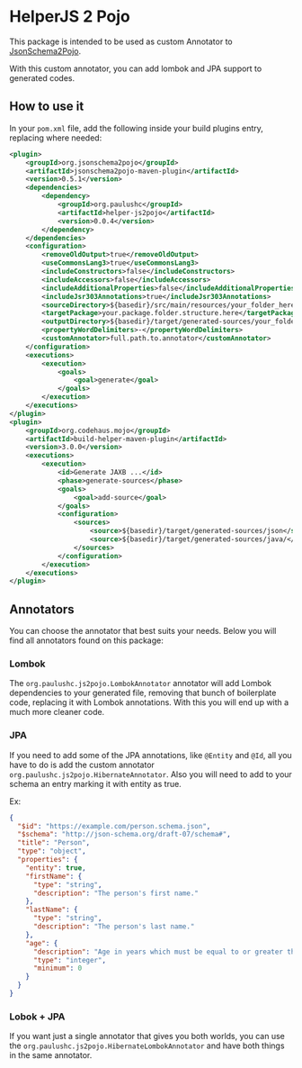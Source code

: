 # HelperJS 2 Pojo

This package is intended to be used as custom Annotator to [JsonSchema2Pojo](https://github.com/joelittlejohn/jsonschema2pojo).

With this custom annotator, you can add lombok and JPA support to generated codes.

## How to use it

In your `pom.xml` file, add the following inside your build plugins entry, replacing where needed:

```xml
<plugin>
    <groupId>org.jsonschema2pojo</groupId>
    <artifactId>jsonschema2pojo-maven-plugin</artifactId>
    <version>0.5.1</version>
    <dependencies>
        <dependency>
            <groupId>org.paulushc</groupId>
            <artifactId>helper-js2pojo</artifactId>
            <version>0.0.4</version>
        </dependency>
    </dependencies>
    <configuration>
        <removeOldOutput>true</removeOldOutput>
        <useCommonsLang3>true</useCommonsLang3>
        <includeConstructors>false</includeConstructors>
        <includeAccessors>false</includeAccessors>
        <includeAdditionalProperties>false</includeAdditionalProperties>
        <includeJsr303Annotations>true</includeJsr303Annotations>
        <sourceDirectory>${basedir}/src/main/resources/your_folder_here</sourceDirectory>
        <targetPackage>your.package.folder.structure.here</targetPackage>
        <outputDirectory>${basedir}/target/generated-sources/your_folder_here</outputDirectory>
        <propertyWordDelimiters>-</propertyWordDelimiters>
        <customAnnotator>full.path.to.annotator</customAnnotator>
    </configuration>
    <executions>
        <execution>
            <goals>
                <goal>generate</goal>
            </goals>
        </execution>
    </executions>
</plugin>
<plugin>
    <groupId>org.codehaus.mojo</groupId>
    <artifactId>build-helper-maven-plugin</artifactId>
    <version>3.0.0</version>
    <executions>
        <execution>
            <id>Generate JAXB ...</id>
            <phase>generate-sources</phase>
            <goals>
                <goal>add-source</goal>
            </goals>
            <configuration>
                <sources>
                    <source>${basedir}/target/generated-sources/json</source>
                    <source>${basedir}/target/generated-sources/java/</source>
                </sources>
            </configuration>
        </execution>
    </executions>
</plugin>
```

## Annotators

You can choose the annotator that best suits your needs. Below you will find all annotators found on this package:

### Lombok

The `org.paulushc.js2pojo.LombokAnnotator` annotator will add Lombok dependencies to your generated file, removing that bunch of boilerplate code, replacing it with Lombok annotations.
With this you will end up with a much more cleaner code.

### JPA

If you need to add some of the JPA annotations, like `@Entity` and `@Id`, all you have to do is add the custom annotator `org.paulushc.js2pojo.HibernateAnnotator`. Also you will need to add to your schema an entry marking it with entity as true.

Ex:

```json
{
  "$id": "https://example.com/person.schema.json",
  "$schema": "http://json-schema.org/draft-07/schema#",
  "title": "Person",
  "type": "object",
  "properties": {
    "entity": true,
    "firstName": {
      "type": "string",
      "description": "The person's first name."
    },
    "lastName": {
      "type": "string",
      "description": "The person's last name."
    },
    "age": {
      "description": "Age in years which must be equal to or greater than zero.",
      "type": "integer",
      "minimum": 0
    }
  }
}
```

### Lobok + JPA

If you want just a single annotator that gives you both worlds, you can use the `org.paulushc.js2pojo.HibernateLombokAnnotator` and have both things in the same annotator.